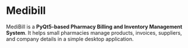# Medibill
MediBill is a **PyQt5-based Pharmacy Billing and Inventory Management System**.   It helps small pharmacies manage products, invoices, suppliers, and company details in a simple desktop application.
